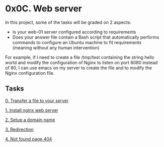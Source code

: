# 0x0C. Web server

In this project, some of the tasks will be graded on 2 aspects:

- Is your web-01 server configured according to requirements
- Does your answer file contain a Bash script that automatically performs commands to configure an Ubuntu machine to fit requirements (meaning without any human intervention)

For example, if I need to create a file /tmp/test containing the string hello world and modify the configuration of Nginx to listen on port 8080 instead of 80, I can use emacs on my server to create the file and to modify the Nginx configuration file.

## Tasks
[0. Transfer a file to your server](https://github.com/alban-okoby/alx-system_engineering-devops/0x0C-web_server/0-transfer_file)

[1. Install nginx web server](https://github.com/alban-okoby/alx-system_engineering-devops/0x0C-web_server/1-install_nginx_web_server)

[2. Setup a domain name](https://github.com/alban-okoby/alx-system_engineering-devops/0x0C-web_server/2-setup_a_domain_name)

[3. Redirection](https://github.com/alban-okoby/alx-system_engineering-devops/0x0C-web_server/3-redirection)

[4. Not found page 404](https://github.com/alban-okoby/alx-system_engineering-devops/0x0C-web_server/4-not_found_page_404)
